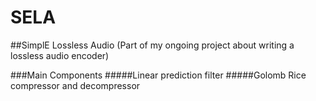 # SELA
##SimplE Lossless Audio
(Part of my ongoing project about writing a lossless audio encoder)

###Main Components
#####Linear prediction filter
#####Golomb Rice compressor and decompressor
